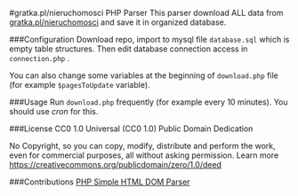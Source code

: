 #gratka.pl/nieruchomosci PHP Parser
This parser download ALL data from [gratka.pl/nieruchomosci](gratka.pl/nieruchomosci) and save it in organized database.

###Configuration
Download repo, import to mysql file `database.sql` which is empty table structures.
Then edit database connection access in `connection.php` .

You can also change some variables at the beginning of  `download.php` file (for example `$pagesToUpdate` variable).

###Usage
Run `download.php` frequently (for example every 10 minutes). You should use *cron* for this.

###License
CC0 1.0 Universal (CC0 1.0) Public Domain Dedication

No Copyright, so you can copy, modify, distribute and perform the work, even for commercial purposes, all without asking permission. Learn more https://creativecommons.org/publicdomain/zero/1.0/deed

###Contributions
[PHP Simple HTML DOM Parser](https://simplehtmldom.sourceforge.io/)